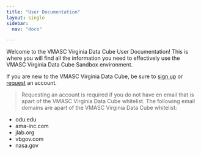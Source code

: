```yaml
---
title: "User Documentation"
layout: single
sidebar:
  nav: "docs"

---
```


Welcome to the VMASC Virginia Data Cube User Documentation! This is where you will find all the information you need to effectively use the VMASC Virginia Data Cube Sandbox environment.

If you are new to the VMASC Virginia Data Cube, be sure to [sign up](/user-docs/sign-up/) or [request](/user-docs/request-account) an account.

> Requesting an account is required if you do not have en email that is apart of the VMASC Virginia Data Cube whitelist. The following email domains are apart of the VMASC Virginia Data Cube whitelist:
- odu.edu 
- ama-inc.com 
- jlab.org
- vbgov.com
- nasa.gov

